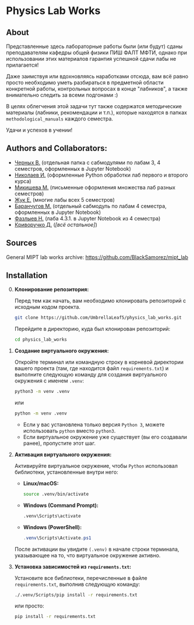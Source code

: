 # Physics Lab Works

## About

Представленные здесь лабораторные работы были (или будут) сданы преподавателям кафедры общей физики ПИШ ФАЛТ МФТИ, однако при использовании этих материалов гарантия успешной сдачи лабы не прилагается!

Даже заимствуя или вдохновляясь наработками отсюда, вам всё равно просто необходимо уметь разбираться в предметной области конкретной работы, контрольных вопросах в конце "лабников", а также внимательно следить за всеми подгонами :)

В целях облегчения этой задачи тут также содержатся методические материалы (лабники, рекомендации и т.п.), которые находятся в папках `methodological_manuals` каждого семестра.

Удачи и успехов в учении!

## Authors and Collaborators:

- [Черных В.](https://github.com/737CMD) (отдельная папка с сабмодулями по лабам 3, 4 семестров, оформленных в Jupyter Notebook)
- [Николаев И.](https://github.com/Igggor) (оформленные Python обработки лаб первого и второго курса)
- [Микишева М.](https://github.com/marymikkey) (письменные оформления множества лаб разных семестров)
- [Жук Е.](https://t.me/Elizabeth_Zhuk) (многие лабы всех 5 семестров)
- [Баранчугов М.](https://github.com/BraveCactus) (отдельный сабмодуль по лабам 4 семестра, оформленных в Jupyter Notebook)
- [Фазлыев Н.](https://github.com/Lynech) (лаба 4.3.1. в Jupyter Notebook из 4 семестра)
- [Криворучко Д.](https://github.com/UmbrellaLeaf5) (_[всё остальное]_)

## Sources

General MIPT lab works archive: https://github.com/BlackSamorez/mipt_lab

## Installation

0.  **Клонирование репозитория:**

    Перед тем как начать, вам необходимо клонировать репозиторий с исходным кодом проекта.

    ```bash
    git clone https://github.com/UmbrellaLeaf5/physics_lab_works.git
    ```

    Перейдите в директорию, куда был клонирован репозиторий:

    ```bash
    cd physics_lab_works
    ```

1.  **Создание виртуального окружения:**

    Откройте терминал или командную строку в корневой директории вашего проекта (там, где находится файл `requirements.txt`) и выполните следующую команду для создания виртуального окружения с именем `.venv`:

    ```bash
    python3 -m venv .venv
    ```

    или

    ```bash
    python -m venv .venv
    ```

    - Если у вас установлена только версия `Python 3`, можете использовать `python` вместо `python3`.
    - Если виртуальное окружение уже существует (вы его создавали ранее), пропустите этот шаг.

2.  **Активация виртуального окружения:**

    Активируйте виртуальное окружение, чтобы `Python` использовал библиотеки, установленные внутри него:

    - **Linux/macOS:**

      ```bash
      source .venv/bin/activate
      ```

    - **Windows (Command Prompt):**

      ```cmd
      .venv\Scripts\activate
      ```

    - **Windows (PowerShell):**

      ```powershell
      .venv\Scripts\Activate.ps1
      ```

    После активации вы увидите `(.venv)` в начале строки терминала, указывающее на то, что виртуальное окружение активно.

3.  **Установка зависимостей из `requirements.txt`:**

    Установите все библиотеки, перечисленные в файле `requirements.txt`, выполнив следующую команду:

    ```bash
    ./.venv/Scripts/pip install -r requirements.txt
    ```

    или просто:

    ```bash
    pip install -r requirements.txt
    ```
